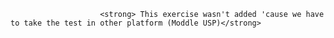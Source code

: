                         <strong> This exercise wasn't added 'cause we have to take the test in other platform (Moddle USP)</strong>
 
  
